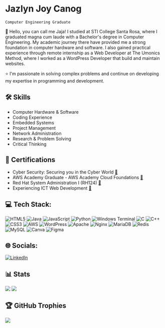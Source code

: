 # Jazlyn Joy Canog

`Computer Engineering Graduate`

👋 Hello, you can call me Jaja! I studied at STI College Santa Rosa, where I graduated magna cum laude with a Bachelor's degree in Computer Engineering. My academic journey there have provided me a strong foundation in computer hardware and software. I also gained practical experience through remote internship as a Web Developer at The Umonics Method, where I worked as a WordPress Developer that build and maintain websites.

⭐ I'm passionate in solving complex problems and continue on developing my expertise in programming and development.


## 🛠️ Skills
<ul>
<li>Computer Hardware & Software</li>
<li>Coding Experience</li>
<li>Embedded Systems</li>
<li>Project Management</li>
<li>Network Administration</li>
<li>Research & Problem Solving</li>
<li>Critical Thinking</li>
</ul>

## 📜 Certifications
<ul>
<li>Cyber Security: Securing you in the Cyber World 
  <a href = "https://drive.google.com/file/d/1o5k-ED_NEx7KiJ7lAqD1wmSWJiSyV7d3/view">🔗</a>
</li>
<li>AWS Academy Graduate - AWS Academy Cloud Foundations 
  <a href ="https://www.credly.com/badges/82706c73-802e-4a26-9354-90002f82e4ab/linked_in_profile">🔗</a>
</li>
<li>Red Hat System Administration I (RH124) 
  <a href ="https://drive.google.com/file/d/17IOdNLTsg9HvRhqk5Bu9bSESmv_Yagho/view?usp=drive_link">🔗</a>
</li>
<li>Experiencing ICT Web Development 
  <a href ="https://drive.google.com/file/d/133D5w21P-5QdBvw1wt_OmfdR-VKCoypg/view?usp=drive_link">🔗</a>
</li>
</ul>

## 💻 Tech Stack:
![HTML5](https://img.shields.io/badge/html5-%23E34F26.svg?style=for-the-badge&logo=html5&logoColor=white) 
![Java](https://img.shields.io/badge/java-%23ED8B00.svg?style=for-the-badge&logo=openjdk&logoColor=white) 
![JavaScript](https://img.shields.io/badge/javascript-%23323330.svg?style=for-the-badge&logo=javascript&logoColor=%23F7DF1E) 
![Python](https://img.shields.io/badge/python-3670A0?style=for-the-badge&logo=python&logoColor=ffdd54) 
![Windows Terminal](https://img.shields.io/badge/Windows%20Terminal-%234D4D4D.svg?style=for-the-badge&logo=windows-terminal&logoColor=white) 
![C](https://img.shields.io/badge/c-%2300599C.svg?style=for-the-badge&logo=c&logoColor=white)
![C++](https://img.shields.io/badge/c++-%2300599C.svg?style=for-the-badge&logo=c%2B%2B&logoColor=white) 
![CSS3](https://img.shields.io/badge/css3-%231572B6.svg?style=for-the-badge&logo=css3&logoColor=white) 
![AWS](https://img.shields.io/badge/AWS-%23FF9900.svg?style=for-the-badge&logo=amazon-aws&logoColor=white) 
![WordPress](https://img.shields.io/badge/WordPress-%23117AC9.svg?style=for-the-badge&logo=WordPress&logoColor=white) 
![Apache](https://img.shields.io/badge/apache-%23D42029.svg?style=for-the-badge&logo=apache&logoColor=white) 
![Nginx](https://img.shields.io/badge/nginx-%23009639.svg?style=for-the-badge&logo=nginx&logoColor=white) 
![MariaDB](https://img.shields.io/badge/MariaDB-003545?style=for-the-badge&logo=mariadb&logoColor=white) 
![Redis](https://img.shields.io/badge/redis-%23DD0031.svg?style=for-the-badge&logo=redis&logoColor=white) 
![MySQL](https://img.shields.io/badge/mysql-4479A1.svg?style=for-the-badge&logo=mysql&logoColor=white) 
![Canva](https://img.shields.io/badge/Canva-%2300C4CC.svg?style=for-the-badge&logo=Canva&logoColor=white) 
![Figma](https://img.shields.io/badge/figma-%23F24E1E.svg?style=for-the-badge&logo=figma&logoColor=white)

## 🌐 Socials:
[![LinkedIn](https://img.shields.io/badge/LinkedIn-%230077B5.svg?logo=linkedin&logoColor=white)](https://www.linkedin.com/in/jazlyn-joy-c-1423-ja/)

## 📊 Stats
![](https://github-readme-stats.vercel.app/api?username=zaj0op&theme=tokyonight&show_icons=true&hide_border=true&include_all_commits=false&count_private=true)
![](https://github-readme-streak-stats.herokuapp.com/?user=zaj0op&theme=tokyonight&hide_border=true)<br/>

## 🏆 GitHub Trophies
![](https://github-profile-trophy.vercel.app/?username=zaj0op&theme=tokyonight&no-frame=true&no-bg=true&margin-w=4)
